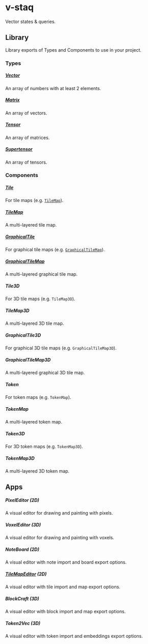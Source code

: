 # v-staq

Vector states & queries.

## Library

Library exports of Types and Components to use in your project.

### Types

##### [Vector](https://github.com/bennyschmidt/v-staq/blob/main/src/types/Vector/index.js)

An array of numbers with at least 2 elements.

##### [Matrix](https://github.com/bennyschmidt/v-staq/blob/main/src/types/Matrix/index.js)

An array of vectors.

##### [Tensor](https://github.com/bennyschmidt/v-staq/blob/main/src/types/Tensor/index.js)

An array of matrices.

##### [Supertensor](https://github.com/bennyschmidt/v-staq/blob/main/src/types/Supertensor/index.js)

An array of tensors.

### Components

##### [Tile](https://github.com/bennyschmidt/v-staq/blob/main/src/components/Tile/index.js)

For tile maps (e.g. [`TileMap`](https://github.com/bennyschmidt/v-staq/blob/main/src/components/TileMap/index.js)).

##### [TileMap](https://github.com/bennyschmidt/v-staq/blob/main/src/components/TileMap/index.js)

A multi-layered tile map.

##### [GraphicalTile](https://github.com/bennyschmidt/v-staq/blob/main/src/components/GraphicalTile/index.js)

For graphical tile maps (e.g. [`GraphicalTileMap`](https://github.com/bennyschmidt/v-staq/blob/main/src/components/GraphicalTileMap/index.js)).

##### [GraphicalTileMap](https://github.com/bennyschmidt/v-staq/blob/main/src/components/GraphicalTileMap/index.js)

A multi-layered graphical tile map.

##### Tile3D

For 3D tile maps (e.g. `TileMap3D`).

##### TileMap3D

A multi-layered 3D tile map.

##### GraphicalTile3D

For graphical 3D tile maps (e.g. `GraphicalTileMap3D`).

##### GraphicalTileMap3D

A multi-layered graphical 3D tile map.

##### Token

For token maps (e.g. `TokenMap`).

##### TokenMap

A multi-layered token map.

##### Token3D

For 3D token maps (e.g. `TokenMap3D`).

##### TokenMap3D

A multi-layered 3D token map.

## Apps

##### PixelEditor (2D)

A visual editor for drawing and painting with pixels.

##### VoxelEditor (3D)

A visual editor for drawing and painting with voxels.

##### NoteBoard (2D)

A visual editor with note import and board export options.

##### [TileMapEditor](https://github.com/bennyschmidt/v-staq/blob/main/src/apps/TileMapEditor/index.js) (2D)

A visual editor with tile import and map export options.

##### BlockCraft (3D)

A visual editor with block import and map export options.

##### Token2Vec (3D)

A visual editor with token import and embeddings export options.
